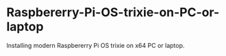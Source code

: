 # Raspbererry-Pi-OS-trixie-on-PC-or-laptop
Installing modern Raspbererry Pi OS trixie on x64 PC or laptop.
